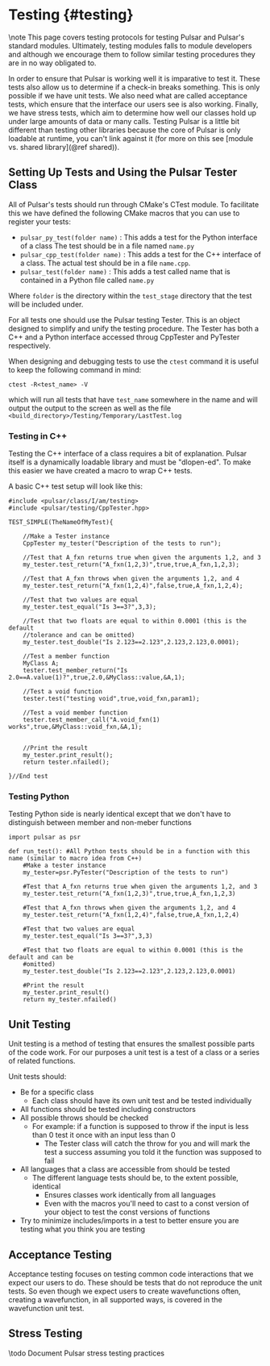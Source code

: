 Testing                                                               {#testing}
=======

\note This page covers testing protocols for testing Pulsar and Pulsar's
standard modules.  Ultimately, testing modules falls to module developers and
although we encourage them to follow similar testing procedures they are in no
way obligated to.

In order to ensure that Pulsar is working well it is imparative to test it.
These tests also allow us to determine if a check-in breaks something.  This is
only possible if we have unit tests.  We also need what are called acceptance
tests, which ensure that the interface our users see is also working.  Finally,
we have stress tests, which aim to determine how well our classes hold up under
large amounts of data or many calls.  Testing
Pulsar is a little bit different than testing other libraries because the core
of Pulsar is only loadable at runtime, you can't link against it (for more on
this see [module vs. shared library](@ref shared)).


## Setting Up Tests and Using the Pulsar Tester Class

All of Pulsar's tests should run through CMake's CTest module.  To facilitate
this we have defined the following CMake macros that you can use to register
your tests:

- `pulsar_py_test(folder name)` : This adds a test for the Python interface of a class
  The test should be in a file named `name.py`
- `pulsar_cpp_test(folder name)` : This adds a test for the C++ interface of a class.
  The actual test should be in a file `name.cpp`. 
- `pulsar_test(folder name)` : This adds a test called name that is contained in a
   Python file called `name.py`

Where `folder` is the directory within the `test_stage` directory that the
test will be included under.

For all tests one should use the Pulsar testing Tester.  This is an object
designed to simplify and unify the testing procedure.  The Tester has both a
C++ and a Python interface accessed throug CppTester and PyTester respectively.

When designing and debugging tests to use the `ctest` command it is useful to
keep the following command in mind:

~~~{.cmake}
ctest -R<test_name> -V
~~~

which will run all tests that have `test_name` somewhere in the name and will
output the output to the screen as well as the file
`<build_directory>/Testing/Temporary/LastTest.log`

### Testing in C++

Testing the C++ interface of a class requires a bit of explanation.  Pulsar
itself is a dynamically loadable library and must be "dlopen-ed".  To make this
easier we have created a macro to wrap C++ tests.

A basic C++ test setup will look like this:
~~~{.cpp}
#include <pulsar/class/I/am/testing>
#include <pulsar/testing/CppTester.hpp>

TEST_SIMPLE(TheNameOfMyTest){

    //Make a Tester instance
    CppTester my_tester("Description of the tests to run");

    //Test that A_fxn returns true when given the arguments 1,2, and 3
    my_tester.test_return("A_fxn(1,2,3)",true,true,A_fxn,1,2,3);

    //Test that A_fxn throws when given the arguments 1,2, and 4
    my_tester.test_return("A_fxn(1,2,4)",false,true,A_fxn,1,2,4);

    //Test that two values are equal
    my_tester.test_equal("Is 3==3?",3,3);

    //Test that two floats are equal to within 0.0001 (this is the default 
    //tolerance and can be omitted)
    my_tester.test_double("Is 2.123==2.123",2.123,2.123,0.0001);

    //Test a member function
    MyClass A;
    tester.test_member_return("Is 2.0==A.value(1)?",true,2.0,&MyClass::value,&A,1);

    //Test a void function
    tester.test("testing void",true,void_fxn,param1);

    //Test a void member function
    tester.test_member_call("A.void_fxn(1) works",true,&MyClass::void_fxn,&A,1);


    //Print the result
    my_tester.print_result();
    return tester.nfailed();

}//End test
~~~

### Testing Python

Testing Python side is nearly identical except that we
don't have to distinguish between member and non-meber
functions
~~~{.py}
import pulsar as psr

def run_test(): #All Python tests should be in a function with this name (similar to macro idea from C++)
    #Make a tester instance
    my_tester=psr.PyTester("Description of the tests to run")

    #Test that A_fxn returns true when given the arguments 1,2, and 3
    my_tester.test_return("A_fxn(1,2,3)",true,true,A_fxn,1,2,3)

    #Test that A_fxn throws when given the arguments 1,2, and 4
    my_tester.test_return("A_fxn(1,2,4)",false,true,A_fxn,1,2,4)

    #Test that two values are equal
    my_tester.test_equal("Is 3==3?",3,3)

    #Test that two floats are equal to within 0.0001 (this is the default and can be
    #omitted)
    my_tester.test_double("Is 2.123==2.123",2.123,2.123,0.0001)

    #Print the result
    my_tester.print_result()
    return my_tester.nfailed()
~~~

## Unit Testing

Unit testing is a method of testing that ensures the smallest possible parts of
the code work.  For our purposes a unit test is a test of a class or a series of
related functions.  

Unit tests should:
- Be for a specific class
  - Each class should have its own unit test and be tested individually
- All functions should be tested including constructors
- All possible throws should be checked
  - For example: if a function is supposed to throw if the input is less than 0
    test it once with an input less than 0
    - The Tester class will catch the throw for you and will mark the test a
      success assuming you told it the function was supposed to fail
- All languages that a class are accessible from should be tested
  - The different language tests should be, to the extent possible, identical
    - Ensures classes work identically from all languages
    - Even with the macros you'll need to cast to a const version of your
      object to test the const versions of functions
- Try to minimize includes/imports in a test to better ensure you are testing
  what you think you are testing


## Acceptance Testing

Acceptance testing focuses on testing common code interactions that we expect
our users to do.  These should be tests that do not reproduce the unit tests.
So even though we expect users to create wavefunctions often, creating a
wavefunction, in all supported ways, is covered in the wavefunction unit test.

## Stress Testing

\todo Document Pulsar stress testing practices
